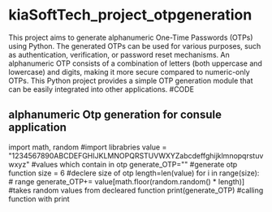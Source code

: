 # kiaSoftTech_project_otpgeneration
This project aims to generate alphanumeric One-Time Passwords (OTPs) using Python. The generated OTPs can be used for various purposes, such as authentication, verification, or password reset mechanisms.
An alphanumeric OTP consists of a combination of letters (both uppercase and lowercase) and digits, making it more secure compared to numeric-only OTPs. This Python project provides a simple OTP generation module that can be easily integrated into other applications.
#CODE
## alphanumeric Otp generation for consule application
import math, random #import librabries
value = "1234567890ABCDEFGHIJKLMNOPQRSTUVWXYZabcdeffghijklmnopqrstuvwxyz" #values which contain in otp
generate_OTP="" #generate otp function
size = 6 #declere size of otp
length=len(value) 
for i in range(size): # range
  generate_OTP+= value[math.floor(random.random() * length)] #takes random values from decleared function 
print(generate_OTP) #calling function with print
